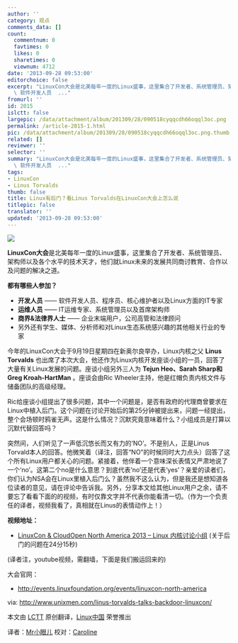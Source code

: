 ```yaml
---
author: ''
category: 观点
comments_data: []
count:
  commentnum: 0
  favtimes: 0
  likes: 0
  sharetimes: 0
  viewnum: 4712
date: '2013-09-28 09:53:00'
editorchoice: false
excerpt: "LinuxCon大会是北美每年一度的Linux盛事，这里集合了开发者、系统管理员、架构师以及各个水平的技术天才，他们就Linux未来的发展共同商讨教育、合作以及问题的解决之道。\r\n都有哪些人参加？\r\n\r\n开发人员
  \ 软件开发人员  ..."
fromurl: ''
id: 2015
islctt: false
largepic: /data/attachment/album/201309/28/090518cyqqcdh66oqql3oc.png
permalink: /article-2015-1.html
pic: /data/attachment/album/201309/28/090518cyqqcdh66oqql3oc.png.thumb.jpg
related: []
reviewer: ''
selector: ''
summary: "LinuxCon大会是北美每年一度的Linux盛事，这里集合了开发者、系统管理员、架构师以及各个水平的技术天才，他们就Linux未来的发展共同商讨教育、合作以及问题的解决之道。\r\n都有哪些人参加？\r\n\r\n开发人员
  \ 软件开发人员  ..."
tags:
- LinuxCon
- Linus Torvalds
thumb: false
title: Linux有后门？看Linus Torvalds在LinuxCon大会上怎么说
titlepic: false
translator: ''
updated: '2013-09-28 09:53:00'
---
```


![](/data/attachment/album/201309/28/090518cyqqcdh66oqql3oc.png)


**LinuxCon大会**是北美每年一度的Linux盛事，这里集合了开发者、系统管理员、架构师以及各个水平的技术天才，他们就Linux未来的发展共同商讨教育、合作以及问题的解决之道。


**都有哪些人参加？**


* **开发人员** —— 软件开发人员、程序员、核心维护者以及Linux方面的IT专家
* **运维人员** —— IT运维专家、系统管理员以及首席架构师
* **商界&法律界人士** —— 企业末端用户，公司高管和法律顾问
* 另外还有学生、媒体、分析师和对Linux生态系统感兴趣的其他相关行业的专家


今年的LinuxCon大会于9月19日星期四在新奥尔良举办，Linux内核之父 **Linus Torvalds** 也出席了本次大会，他还作为Linux内核开发座谈小组的一员，回答了大量有关Linux发展的问题。座谈小组另外三人为 **Tejun Heo、Sarah Sharp和Greg Kroah-HartMan** 。座谈会由Ric Wheeler主持，他是红帽负责内核文件与储备团队的高级经理。


Ric给座谈小组提出了很多问题，其中一个问题是，是否有政府的代理商曾要求在Linux中植入后门。这个问题在讨论开始后的第25分钟被提出来，问题一经提出，整个会场顿时鸦雀无声。这是什么情况？沉默究竟意味着什么？小组成员是打算以沉默代替回答吗？


突然间，人们听见了一声低沉悠长而又有力的‘NO’。不是别人，正是Linus Torvald本人的回答。他微笑着（译注，回答“NO”的时候同时大力点头）回答了这个所有Linux用户都关心的问题。紧接着，他伴着一个意味深长表情又严肃地说了一个‘no’。这第二个no是什么意思？到底代表‘no’还是代表‘yes’？亲爱的读者们，你们认为NSA会在Linux里植入后门么？虽然我不这么认为，但是我还是想知道各位读者的意见，请在评论中告诉我。另外，分享本文给其他Linux用户之余，请不要忘了看看下面的的视频，有时仅靠文字并不代表你能看清一切。（作为一个负责任的译者，视频我看了，真相就在Linus的表情动作上！）


**视频地址：**


* [LinuxCon & CloudOpen North America 2013 – Linux 内核讨论小组](http://www.youtube.com/watch?v=84Sx0E13gAo&noredirect=1) (关于后门的问题在24分15秒)


(译者注，youtube视频，需翻墙，下面是我们搬运回来的)

大会官网：


* <http://events.linuxfoundation.org/events/linuxcon-north-america>


via: <http://www.unixmen.com/linus-torvalds-talks-backdoor-linuxcon/>


本文由 [LCTT](https://github.com/LCTT/TranslateProject) 原创翻译，[Linux中国](http://linux.cn/portal.php) 荣誉推出


译者：[Mr小眼儿](http://linux.cn/space/14801) 校对：[Caroline](http://linux.cn/space/14763)